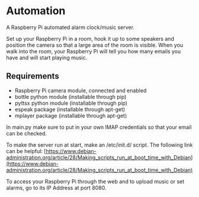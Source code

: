 # Automation
A Raspberry Pi automated alarm clock/music server.

Set up your Raspberry Pi in a room, hook it up to some speakers and position the camera so that a large area of the room is visible. When you walk into the room, your Raspberry Pi will tell you how many emails you have and will start playing music.

## Requirements

* Raspberry Pi camera module, connected and enabled
* bottle python module (installable through pip)
* pyttsx python module (installable through pip)
* espeak package (installable through apt-get)
* mplayer package (installable through apt-get)

In main.py make sure to put in your own IMAP credentials so that your email can be checked.

To make the server run at start, make an /etc/init.d/ script. The following link can be helpful: [https://www.debian-administration.org/article/28/Making_scripts_run_at_boot_time_with_Debian](https://www.debian-administration.org/article/28/Making_scripts_run_at_boot_time_with_Debian)

To access your Raspberry Pi through the web and to upload music or set alarms, go to its IP Address at port 8080.
